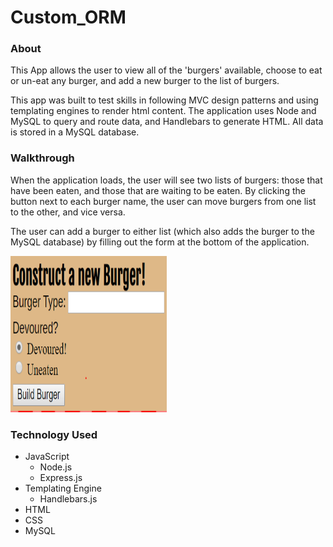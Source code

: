 # Custom_ORM

### About

This App allows the user to view all of the 'burgers' available, choose to eat or un-eat any burger, and add a new burger to the list of burgers.

This app was built to test skills in following MVC design patterns and using templating engines to render html content. The application uses Node and MySQL to query and route data, and Handlebars to generate HTML. All data is stored in a MySQL database.

### Walkthrough

When the application loads, the user will see two lists of burgers: those that have been eaten, and those that are waiting to be eaten. By clicking the button next to each burger name, the user can move burgers from one list to the other, and vice versa.

The user can add a burger to either list (which also adds the burger to the MySQL database) by filling out the form at the bottom of the application. 

<img src="/public/assets/img/readme_1.PNG" width="250" height="250"/>

### Technology Used

* JavaScript
  * Node.js
  * Express.js
* Templating Engine
  * Handlebars.js
* HTML
* CSS
* MySQL

